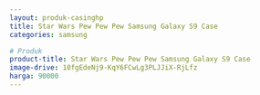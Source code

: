 ```yaml
---
layout: produk-casinghp
title: Star Wars Pew Pew Pew Samsung Galaxy S9 Case
categories: samsung

# Produk
product-title: Star Wars Pew Pew Pew Samsung Galaxy S9 Case
image-drive: 10fgEdeNj9-KqY6FCwLg3PLJJiX-RjLfz
harga: 90000
---
```

